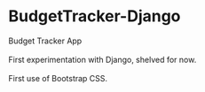 # BudgetTracker-Django
Budget Tracker App
<br>
<br>
First experimentation with Django, shelved for now. 
<br>
<br>
First use of Bootstrap CSS. 
